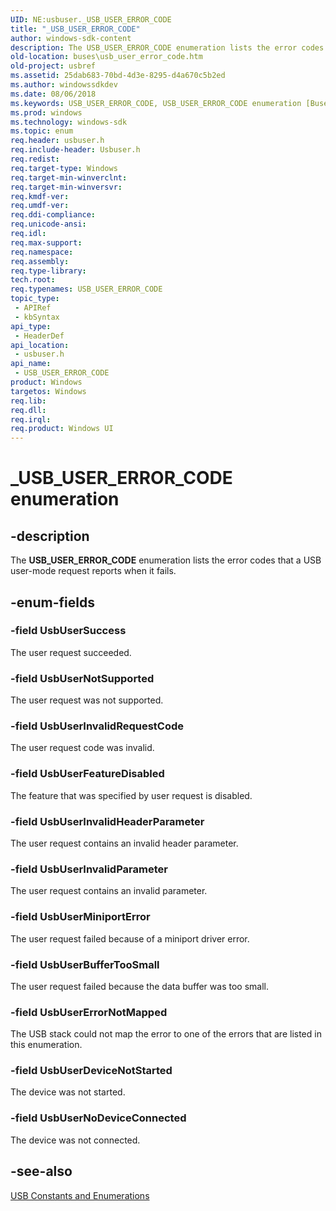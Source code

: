 ```yaml
---
UID: NE:usbuser._USB_USER_ERROR_CODE
title: "_USB_USER_ERROR_CODE"
author: windows-sdk-content
description: The USB_USER_ERROR_CODE enumeration lists the error codes that a USB user-mode request reports when it fails.
old-location: buses\usb_user_error_code.htm
old-project: usbref
ms.assetid: 25dab683-70bd-4d3e-8295-d4a670c5b2ed
ms.author: windowssdkdev
ms.date: 08/06/2018
ms.keywords: USB_USER_ERROR_CODE, USB_USER_ERROR_CODE enumeration [Buses], UsbUserBufferTooSmall, UsbUserDeviceNotStarted, UsbUserErrorNotMapped, UsbUserFeatureDisabled, UsbUserInvalidHeaderParameter, UsbUserInvalidParameter, UsbUserInvalidRequestCode, UsbUserMiniportError, UsbUserNoDeviceConnected, UsbUserNotSupported, UsbUserSuccess, _USB_USER_ERROR_CODE, buses.usb_user_error_code, usbstrct_c6461beb-3943-46d0-a426-c01cb52b4986.xml, usbuser/USB_USER_ERROR_CODE, usbuser/UsbUserBufferTooSmall, usbuser/UsbUserDeviceNotStarted, usbuser/UsbUserErrorNotMapped, usbuser/UsbUserFeatureDisabled, usbuser/UsbUserInvalidHeaderParameter, usbuser/UsbUserInvalidParameter, usbuser/UsbUserInvalidRequestCode, usbuser/UsbUserMiniportError, usbuser/UsbUserNoDeviceConnected, usbuser/UsbUserNotSupported, usbuser/UsbUserSuccess
ms.prod: windows
ms.technology: windows-sdk
ms.topic: enum
req.header: usbuser.h
req.include-header: Usbuser.h
req.redist: 
req.target-type: Windows
req.target-min-winverclnt: 
req.target-min-winversvr: 
req.kmdf-ver: 
req.umdf-ver: 
req.ddi-compliance: 
req.unicode-ansi: 
req.idl: 
req.max-support: 
req.namespace: 
req.assembly: 
req.type-library: 
tech.root: 
req.typenames: USB_USER_ERROR_CODE
topic_type:
 - APIRef
 - kbSyntax
api_type:
 - HeaderDef
api_location:
 - usbuser.h
api_name:
 - USB_USER_ERROR_CODE
product: Windows
targetos: Windows
req.lib: 
req.dll: 
req.irql: 
req.product: Windows UI
---
```


# _USB_USER_ERROR_CODE enumeration


## -description


The <b>USB_USER_ERROR_CODE</b> enumeration lists the error codes that a USB user-mode request reports when it fails.


## -enum-fields




### -field UsbUserSuccess

The user request succeeded.


### -field UsbUserNotSupported

The user request was not supported.


### -field UsbUserInvalidRequestCode

The user request code was invalid.


### -field UsbUserFeatureDisabled

The feature that was specified by user request is disabled.


### -field UsbUserInvalidHeaderParameter

The user request contains an invalid header parameter.


### -field UsbUserInvalidParameter

The user request contains an invalid parameter.


### -field UsbUserMiniportError

The user request failed because of a miniport driver error.


### -field UsbUserBufferTooSmall

The user request failed because the data buffer was too small.


### -field UsbUserErrorNotMapped

The USB stack could not map the error to one of the errors that are listed in this enumeration.


### -field UsbUserDeviceNotStarted

The device was not started.


### -field UsbUserNoDeviceConnected

The device was not connected.


## -see-also




<a href="https://msdn.microsoft.com/ec09faaa-d2d3-459c-9ff2-083f0fdbbadf">USB Constants and Enumerations</a>
 

 

